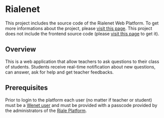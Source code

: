 # Rialenet
This project includes the source code of the Rialenet Web Platform. To get more informations about the project, please [visit this page](https://www.crs4.it/projectdetails/RIALENET/).
This project does not include the frontend source code (please [visit this page](https://github.com/crs4/rialenet_frontend/) to get it).

## Overview
This is a web application that allow teachers to ask questions to their class of students. Students receive real-time notification about new questions, can answer, ask for help and get teacher feedbacks.

## Prerequisites
Prior to login to the platform each user (no matter if teacher or student) must be a [Wenet user](https://www.internetofus.eu/2021/08/10/the-wenet-hub/) and must be provided with a passcode provided by the administrators of the [Riale Platform](https://riale.ideab3.it/).
 



